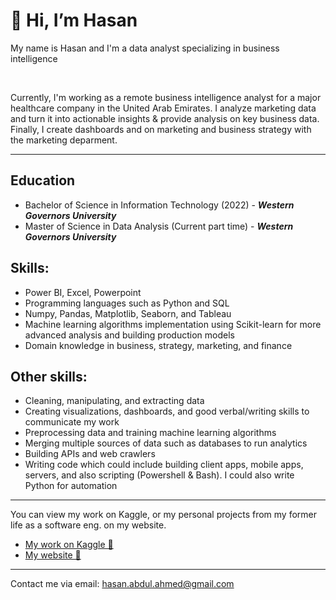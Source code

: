 # 👋 Hi, I’m Hasan
My name is Hasan and I'm a data analyst specializing in business intelligence

<br />

Currently, I'm working as a remote business intelligence analyst for a major healthcare company in the United Arab Emirates. I analyze marketing data and turn it into actionable insights & provide analysis on key business data. Finally, I create dashboards and on marketing and business strategy with the marketing deparment.

<hr />

## Education
- Bachelor of Science in Information Technology (2022) - ***Western Governors University***
- Master of Science in Data Analysis (Current part time) -  ***Western Governors University***

## Skills:
- Power BI, Excel, Powerpoint
- Programming languages such as Python and SQL
- Numpy, Pandas, Matplotlib, Seaborn, and Tableau
- Machine learning algorithms implementation using Scikit-learn for more advanced analysis and building production models
- Domain knowledge in business, strategy, marketing, and finance

## Other skills:
- Cleaning, manipulating, and extracting data
- Creating visualizations, dashboards, and good verbal/writing skills to communicate my work
- Preprocessing data and training machine learning algorithms 
- Merging multiple sources of data such as databases to run analytics
- Building APIs and web crawlers
- Writing code which could include building client apps, mobile apps, servers, and also scripting (Powershell & Bash). I could also write Python for automation

<hr />

You can view my work on Kaggle, or my personal projects from my former life as a software eng. on my website.
- [My work on Kaggle 🔗](https://www.kaggle.com/has9800)
- [My website 🔗](https://has9800.vercel.app/)

<hr />

Contact me via email: hasan.abdul.ahmed@gmail.com
